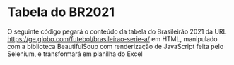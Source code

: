 # Tabela do BR2021
 O seguinte código pegará o conteúdo da tabela do Brasileirão 2021 da URL https://ge.globo.com/futebol/brasileirao-serie-a/ em HTML, manipulado com a biblioteca BeautifulSoup com renderização de JavaScript feita pelo Selenium, e transformará em planilha do Excel
